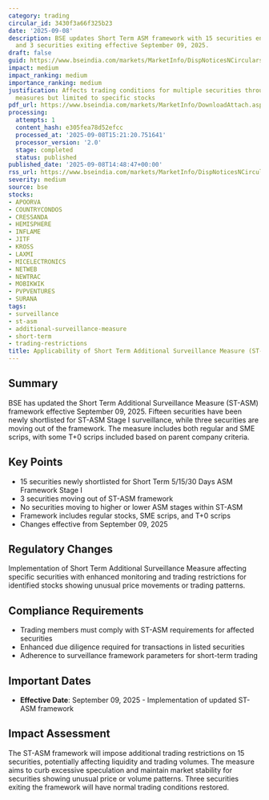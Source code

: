 ```yaml
---
category: trading
circular_id: 3430f3a66f325b23
date: '2025-09-08'
description: BSE updates Short Term ASM framework with 15 securities entering surveillance
  and 3 securities exiting effective September 09, 2025.
draft: false
guid: https://www.bseindia.com/markets/MarketInfo/DispNoticesNCirculars.aspx?Noticeid={8E78E8BE-1264-485F-9DDA-D0FA4A226A9D}&noticeno=20250908-37&dt=09/08/2025&icount=37&totcount=37&flag=0
impact: medium
impact_ranking: medium
importance_ranking: medium
justification: Affects trading conditions for multiple securities through surveillance
  measures but limited to specific stocks
pdf_url: https://www.bseindia.com/markets/MarketInfo/DownloadAttach.aspx?id=20250908-37&attachedId=20d5cb91-bc7b-4735-8619-b545fc261427
processing:
  attempts: 1
  content_hash: e305fea78d52efcc
  processed_at: '2025-09-08T15:21:20.751641'
  processor_version: '2.0'
  stage: completed
  status: published
published_date: '2025-09-08T14:48:47+00:00'
rss_url: https://www.bseindia.com/markets/MarketInfo/DispNoticesNCirculars.aspx?Noticeid={8E78E8BE-1264-485F-9DDA-D0FA4A226A9D}&noticeno=20250908-37&dt=09/08/2025&icount=37&totcount=37&flag=0
severity: medium
source: bse
stocks:
- APOORVA
- COUNTRYCONDOS
- CRESSANDA
- HEMISPHERE
- INFLAME
- JITF
- KROSS
- LAXMI
- MICELECTRONICS
- NETWEB
- NEWTRAC
- MOBIKWIK
- PVPVENTURES
- SURANA
tags:
- surveillance
- st-asm
- additional-surveillance-measure
- short-term
- trading-restrictions
title: Applicability of Short Term Additional Surveillance Measure (ST-ASM)
---
```


## Summary

BSE has updated the Short Term Additional Surveillance Measure (ST-ASM) framework effective September 09, 2025. Fifteen securities have been newly shortlisted for ST-ASM Stage I surveillance, while three securities are moving out of the framework. The measure includes both regular and SME scrips, with some T+0 scrips included based on parent company criteria.

## Key Points

- 15 securities newly shortlisted for Short Term 5/15/30 Days ASM Framework Stage I
- 3 securities moving out of ST-ASM framework
- No securities moving to higher or lower ASM stages within ST-ASM
- Framework includes regular stocks, SME scrips, and T+0 scrips
- Changes effective from September 09, 2025

## Regulatory Changes

Implementation of Short Term Additional Surveillance Measure affecting specific securities with enhanced monitoring and trading restrictions for identified stocks showing unusual price movements or trading patterns.

## Compliance Requirements

- Trading members must comply with ST-ASM requirements for affected securities
- Enhanced due diligence required for transactions in listed securities
- Adherence to surveillance framework parameters for short-term trading

## Important Dates

- **Effective Date**: September 09, 2025 - Implementation of updated ST-ASM framework

## Impact Assessment

The ST-ASM framework will impose additional trading restrictions on 15 securities, potentially affecting liquidity and trading volumes. The measure aims to curb excessive speculation and maintain market stability for securities showing unusual price or volume patterns. Three securities exiting the framework will have normal trading conditions restored.